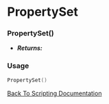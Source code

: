 # PropertySet

### PropertySet()
- ***Returns:*** 

### Usage

```Lua
PropertySet()
```


[Back To Scripting Documentation](../README.md)
